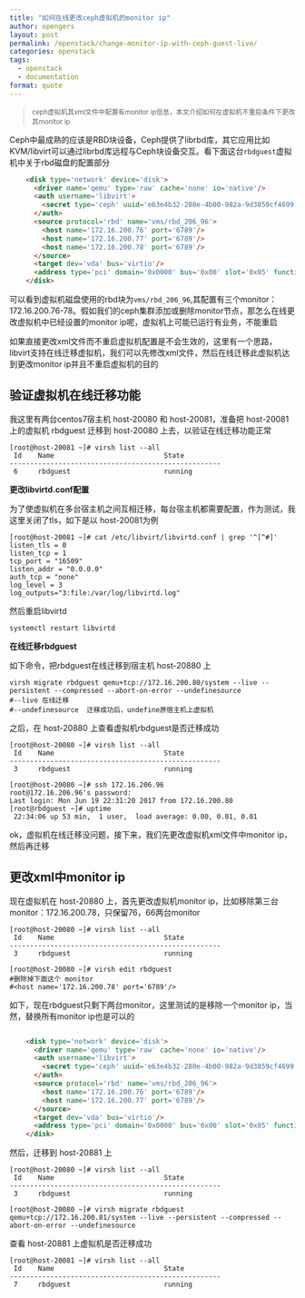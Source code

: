 ```yaml
---
title: "如何在线更改ceph虚拟机的monitor ip"
author: opengers
layout: post
permalink: /openstack/change-monitor-ip-with-ceph-guest-live/
categories: openstack
tags:
  - openstack
  - documentation
format: quote
---
```


><small>ceph虚拟机其xml文件中配置有monitor ip信息，本文介绍如何在虚拟机不重启条件下更改其monitor ip</small>     

Ceph中最成熟的应该是RBD块设备，Ceph提供了librbd库，其它应用比如KVM/libvirt可以通过librbd库远程与Ceph块设备交互。看下面这台`rbdguest`虚拟机中关于rbd磁盘的配置部分      

``` html 
    <disk type='network' device='disk'>
      <driver name='qemu' type='raw' cache='none' io='native'/>
      <auth username='libvirt'>
        <secret type='ceph' uuid='e63e4b32-280e-4b00-982a-9d3859cf4699'/>
      </auth>
      <source protocol='rbd' name='vms/rbd_206_96'>
        <host name='172.16.200.76' port='6789'/>
        <host name='172.16.200.77' port='6789'/>
        <host name='172.16.200.78' port='6789'/>
      </source>
      <target dev='vda' bus='virtio'/>
      <address type='pci' domain='0x0000' bus='0x00' slot='0x05' function='0x0'/>
    </disk>
```

可以看到虚拟机磁盘使用的rbd块为`vms/rbd_206_96`,其配置有三个monitor：172.16.200.76-78。假如我们的ceph集群添加或删除monitor节点，那怎么在线更改虚拟机中已经设置的monitor ip呢，虚拟机上可能已运行有业务，不能重启     

如果直接更改xml文件而不重启虚拟机配置是不会生效的，这里有一个思路，libvirt支持在线迁移虚拟机，我们可以先修改xml文件，然后在线迁移此虚拟机达到更改monitor ip并且不重启虚拟机的目的    

## 验证虚拟机在线迁移功能     

我这里有两台centos7宿主机 host-20080 和 host-20081，准备把 host-20081 上的虚拟机 rbdguest 迁移到 host-20080 上去，以验证在线迁移功能正常     

``` shell
[root@host-20081 ~]# virsh list --all
 Id    Name                           State
----------------------------------------------------
 6     rbdguest                       running

```

**更改libvirtd.conf配置**         

为了使虚拟机在多台宿主机之间互相迁移，每台宿主机都需要配置，作为测试，我这里关闭了tls，如下是以 host-20081为例        

``` shell
[root@host-20081 ~]# cat /etc/libvirt/libvirtd.conf | grep '^[^#]'
listen_tls = 0
listen_tcp = 1
tcp_port = "16509"
listen_addr = "0.0.0.0"
auth_tcp = "none"
log_level = 3
log_outputs="3:file:/var/log/libvirtd.log"    
```

然后重启libvirtd      

``` shell
systemctl restart libvirtd   
```

**在线迁移rbdguest**   

如下命令，把rbdguest在线迁移到宿主机 host-20880 上    

``` shell
virsh migrate rbdguest qemu+tcp://172.16.200.80/system --live --persistent --compressed --abort-on-error --undefinesource
#--live 在线迁移
#--undefinesource  迁移成功后，undefine原宿主机上虚拟机    
``` 

之后，在 host-20880 上查看虚拟机rbdguest是否迁移成功      

``` shell
[root@host-20080 ~]# virsh list --all
 Id    Name                           State
----------------------------------------------------
 3     rbdguest                       running
 
[root@host-20080 ~]# ssh 172.16.206.96
root@172.16.206.96's password: 
Last login: Mon Jun 19 22:31:20 2017 from 172.16.200.80
[root@rbdguest ~]# uptime 
 22:34:06 up 53 min,  1 user,  load average: 0.00, 0.01, 0.01 
```

ok，虚拟机在线迁移没问题，接下来，我们先更改虚拟机xml文件中monitor ip，然后再迁移     

## 更改xml中monitor ip    

现在虚拟机在 host-20880 上，首先更改虚拟机monitor ip，比如移除第三台monitor：172.16.200.78，只保留76，66两台monitor    

``` shell
[root@host-20080 ~]# virsh list --all
 Id    Name                           State
----------------------------------------------------
 3     rbdguest                       running

[root@host-20080 ~]# virsh edit rbdguest
#删除掉下面这个 monitor 
#<host name='172.16.200.78' port='6789'/>
```

如下，现在rbdguest只剩下两台monitor，这里测试的是移除一个monitor ip，当然，替换所有monitor ip也是可以的       

``` html

    <disk type='network' device='disk'>
      <driver name='qemu' type='raw' cache='none' io='native'/>
      <auth username='libvirt'>
        <secret type='ceph' uuid='e63e4b32-280e-4b00-982a-9d3859cf4699'/>
      </auth>
      <source protocol='rbd' name='vms/rbd_206_96'>
        <host name='172.16.200.76' port='6789'/>
        <host name='172.16.200.77' port='6789'/>
      </source>
      <target dev='vda' bus='virtio'/>
      <address type='pci' domain='0x0000' bus='0x00' slot='0x05' function='0x0'/>
    </disk>
```

然后，迁移到 host-20881 上   

``` shell
[root@host-20080 ~]# virsh list --all
 Id    Name                           State
----------------------------------------------------
 3     rbdguest                       running

[root@host-20080 ~]# virsh migrate rbdguest qemu+tcp://172.16.200.81/system --live --persistent --compressed --abort-on-error --undefinesource 
```

查看 host-20881 上虚拟机是否迁移成功    

``` shell
[root@host-20081 ~]# virsh list --all
 Id    Name                           State
----------------------------------------------------
 7     rbdguest                       running
```

